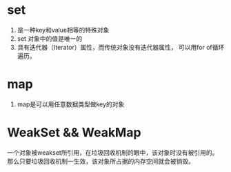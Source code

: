 # set
1. 是一种key和value相等的特殊对象
2. set 对象中的值是唯一的
3. 具有迭代器（Iterator）属性，而传统对象没有迭代器属性，
   可以用for of循环遍历。 

# map
1. map是可以用任意数据类型做key的对象

# WeakSet && WeakMap
一个对象被weakset所引用，在垃圾回收机制的眼中，该对象时没有被引用的。
那么只要垃圾回收机制一生效，该对象所占据的内存空间就会被销毁。
